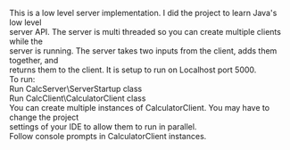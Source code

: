 This is a low level server implementation. I did the project to learn Java's low level  
server API. The server is multi threaded so you can create multiple clients while the   
server is running. The server takes two inputs from the client, adds them together, and   
returns them to the client. It is setup to run on Localhost port 5000.  
To run:  
Run CalcServer\ServerStartup class  
Run CalcClient\CalculatorClient class  
You can create multiple instances of CalculatorClient. You may have to change the project  
settings of your IDE to allow them to run in parallel.   
Follow console prompts in CalculatorClient instances.  

